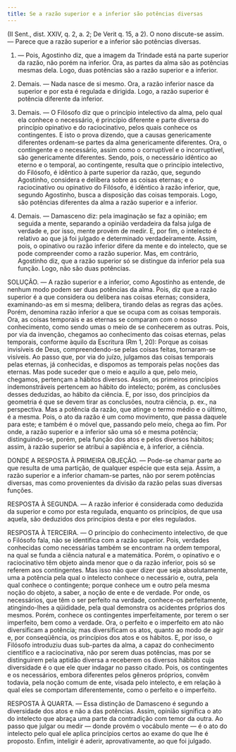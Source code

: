 ```yaml
---
title: Se a razão superior e a inferior são potências diversas
---
```


(II Sent., dist. XXIV, q. 2, a. 2; De Verit q. 15, a 2).
  O nono discute-se assim. ― Parece que a razão superior e a inferior são potências diversas.  

1. ― Pois, Agostinho diz, que a imagem da Trindade está na parte superior da razão, não porém na inferior. Ora, as partes da alma são as potências mesmas dela. Logo, duas potências são a razão superior e a inferior.  

2. Demais. ― Nada nasce de si mesmo. Ora, a razão inferior nasce da superior e por esta é regulada e dirigida. Logo, a razão superior é potência diferente da inferior.  

3. Demais. ― O Filósofo diz que o princípio intelectivo da alma, pelo qual ela conhece o necessário, é princípio diferente e parte diversa do princípio opinativo e do raciocinativo, pelos quais conhece os contingentes. E isto o prova dizendo, que a causas genericamente diferentes ordenam-se partes da alma genericamente diferentes. Ora, o contingente e o necessário, assim como o corruptível e o incorruptível, são genericamente diferentes. Sendo, pois, o necessário idêntico ao eterno e o temporal, ao contingente, resulta que o princípio intelectivo, do Filósofo, é idêntico à parte superior da razão, que, segundo Agostinho, considera e delibera sobre as coisas eternas; e o raciocinativo ou opinativo do Filósofo, é idêntico à razão inferior, que, segundo Agostinho, busca a disposição das coisas temporais. Logo, são potências diferentes da alma a razão superior e a inferior.  

4. Demais. ― Damasceno diz: pela imaginação se faz a opinião; em seguida a mente, separando a opinião verdadeira da falsa julga de verdade e, por isso, mente provém de medir. E, por fim, o intelecto é relativo ao que já foi julgado e determinado verdadeiramente. Assim, pois, o opinativo ou razão inferior difere da mente e do intelecto, que se pode compreender como a razão superior.  Mas, em contrário, Agostinho diz, que a razão superior só se distingue da inferior pela sua função. Logo, não são duas potências.  

SOLUÇÃO. ― A razão superior e a inferior, como Agostinho as entende, de nenhum modo podem ser duas potências da alma. Pois, diz que a razão superior é a que considera ou delibera nas coisas eternas; considera, examinando-as em si mesma; delibera, tirando delas as regras das ações. Porém, denomina razão inferior a que se ocupa com as coisas temporais. Ora, as coisas temporais e as eternas se comparam com o nosso conhecimento, como sendo umas o meio de se conhecerem as outras. Pois, por via da invenção, chegamos ao conhecimento das coisas eternas, pelas temporais, conforme àquilo da Escritura (Rm 1, 20): Porque as coisas invisíveis de Deus, compreendendo-se pelas coisas feitas, tornaram-se visíveis. Ao passo que, por via do juízo, julgamos das coisas temporais pelas eternas, já conhecidas, e dispomos as temporais pelas noções das eternas. Mas pode suceder que o meio e aquilo a que, pelo meio, chegamos, pertençam a hábitos diversos. Assim, os primeiros princípios indemonstráveis pertencem ao hábito do intelecto; porém, as conclusões desses deduzidas, ao hábito da ciência. E, por isso, dos princípios da geometria é que se devem tirar as conclusões, noutra ciência, p. ex., na perspectiva. Mas a potência da razão, que atinge o termo médio e o último, é a mesma. Pois, o ato da razão é um como movimento, que passa daquele para este; e também é o móvel que, passando pelo meio, chega ao fim. Por onde, a razão superior e a inferior são uma só e mesma potência; distinguindo-se, porém, pela função dos atos e pelos diversos hábitos; assim, à razão superior se atribui a sapiência e, à inferior, a ciência.  

DONDE A RESPOSTA À PRIMEIRA OBJEÇÃO. ― Pode-se chamar parte ao que resulta de uma partição, de qualquer espécie que esta seja. Assim, a razão superior e a inferior chamam-se partes, não por serem potências diversas, mas como provenientes da divisão da razão pelas suas diversas funções.  

RESPOSTA À SEGUNDA. ― A razão inferior é considerada como deduzida da superior e como por esta regulada, enquanto os princípios, de que usa aquela, são deduzidos dos princípios desta e por eles regulados.  

RESPOSTA À TERCEIRA. ― O princípio do conhecimento intelectivo, de que o Filósofo fala, não se identifica com a razão superior. Pois, verdades conhecidas como necessárias também se encontram na ordem temporal, na qual se funda a ciência natural e a matemática. Porém, o opinativo e o raciocinativo têm objeto ainda menor que o da razão inferior, pois só se referem aos contingentes. Mas isso não quer dizer que seja absolutamente, uma a potência pela qual o intelecto conhece o necessário e, outra, pela qual conhece o contingente; porque conhece um e outro pela mesma noção do objeto, a saber, a noção de ente e de verdade. Por onde, os necessários, que têm o ser perfeito na verdade, conhece-os perfeitamente, atingindo-lhes a qüididade, pela qual demonstra os acidentes próprios dos mesmos. Porém, conhece os contingentes imperfeitamente, por terem o ser imperfeito, bem como a verdade. Ora, o perfeito e o imperfeito em ato não diversificam a potência; mas diversificam os atos, quanto ao modo de agir e, por conseqüência, os princípios dos atos e os hábitos. E, por isso, o Filósofo introduziu duas sub-partes da alma, a capaz do conhecimento científico e a raciocinativa, não por serem duas potências, mas por se distinguirem pela aptidão diversa a receberem os diversos hábitos cuja diversidade é o que ele quer indagar no passo citado. Pois, os contingentes e os necessários, embora diferentes pelos gêneros próprios, convêm todavia, pela noção comum de ente, visada pelo intelecto, e em relação à qual eles se comportam diferentemente, como o perfeito e o imperfeito. 

RESPOSTA À QUARTA. ― Essa distinção de Damasceno é segundo a diversidade dos atos e não a das potências. Assim, opinião significa o ato do intelecto que abraça uma parte da contradição com temor da outra. Ao passo que julgar ou medir ― donde provém o vocábulo mente ― é o ato do intelecto pelo qual ele aplica princípios certos ao exame do que lhe é proposto. Enfim, inteligir é aderir, aprovativamente, ao que foi julgado.